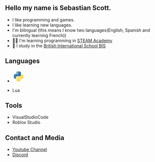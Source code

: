 ## Hello my name is Sebastian Scott.
- I like programming and games.
- I like learning new languages.
- I'm bilingual (this means I know two languages(English, Spanish and currently learning French))
- 👨‍💻 I'm learning programming in [STEAM Academy](https://www.instagram.com/steamacademy.co/) 
- 🏫 I study in the [British International School BIS](https://britishschool.edu.co/)
## Languages
- <p align="left"> <a href="https://www.python.org" target="_blank" rel="noreferrer"> <img src="https://raw.githubusercontent.com/devicons/devicon/master/icons/python/python-original.svg" alt="python" width="40" height="40"/> </a> </p>
- Lua
## Tools
- VisualStudioCode
- Roblox Studio
## Contact and Media
- [Youtube Channel](https://www.youtube.com/c/@treeslovecookies1767)
- [Discord](https://discord.gg/discordapp.com/users/783690733898563605)
